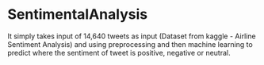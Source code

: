# SentimentalAnalysis
It simply takes input of 14,640 tweets as input (Dataset from kaggle - Airline Sentiment Analysis) and using preprocessing and then machine learning to predict where the sentiment of tweet is positive, negative or neutral.
